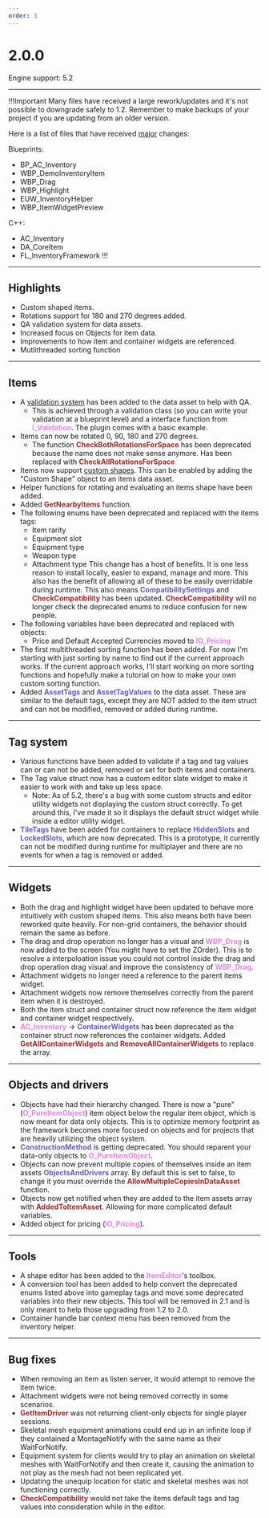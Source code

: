 ```yaml
---
order: 3
---
```

# 2.0.0

Engine support: 5.2

---
!!!Important
Many files have received a large rework/updates and it's not possible to downgrade safely to 1.2. Remember to make backups of your project if you are updating from an older version.

Here is a list of files that have received <ins>major</ins> changes:

Blueprints:
- BP_AC_Inventory
- WBP_DemoInventoryItem
- WBP_Drag
- WBP_Highlight
- EUW_InventoryHelper
- WBP_ItemWidgetPreview

C++:
- AC_Inventory
- DA_CoreItem
- FL_InventoryFramework
!!!

---
## Highlights
- Custom shaped items.
- Rotations support for 180 and 270 degrees added.
- QA validation system for data assets.
- Increased focus on Objects for item data.
- Improvements to how item and container widgets are referenced.
- Mutlithreaded sorting function

---
## Items
- A [validation system](https://inventoryframework.github.io/classes-and-settings/da_coreitem/#asset-verification) has been added to the data asset to help with QA.
    - This is achieved through a validation class (so you can write your validation at a blueprint level) and a interface function from <span style="color:violet">**I_Validation**</span>. The plugin comes with a basic example.
- Items can now be rotated 0, 90, 180 and 270 degrees.
    - The function <span style="color:brown">**CheckBothRotationsForSpace**</span> has been deprecated because the name does not make sense anymore. Has been replaced with <span style="color:brown">**CheckAllRotationsForSpace**</span>
- Items now support [custom shapes](https://inventoryframework.github.io/classes-and-settings/da_coreitem/#custom-shapes). This can be enabled by adding the "Custom Shape" object to an items data asset.
- Helper functions for rotating and evaluating an items shape have been added.
- Added <span style="color:brown">**GetNearbyItems**</span> function.
- The following enums have been deprecated and replaced with the items tags:
	- Item rarity
	- Equipment slot
	- Equipment type
	- Weapon type
	- Attachment type
This change has a host of benefits. It is one less reason to install locally, easier to expand, manage and more. This also has the benefit of allowing all of these to be easily overridable during runtime.
This also means <span style="color:slateblue">**CompatibilitySettings**</span> and <span style="color:brown">**CheckCompatibility**</span> has been updated. <span style="color:brown">**CheckCompatibility**</span> will no longer check the deprecated enums to reduce confusion for new people.
- The following variables have been deprecated and replaced with objects:
    - Price and Default Accepted Currencies moved to <span style="color:violet">**IO_Pricing**</span>  
- The first multithreaded sorting function has been added. For now I'm starting with just sorting by name to find out if the current approach works. If the current approach works, I'll start working on more sorting functions and hopefully make a tutorial on how to make your own custom sorting function.
- Added <span style="color:slateblue">**AssetTags**</span> and <span style="color:slateblue">**AssetTagValues**</span> to the data asset. These are similar to the default tags, except they are NOT added to the item struct and can not be modified, removed or added during runtime.

---
## Tag system
- Various functions have been added to validate if a tag and tag values can or can not be added, removed or set for both items and containers.
- The Tag value struct now has a custom editor slate widget to make it easier to work with and take up less space.
    - Note: As of 5.2, there's a bug with some custom structs and editor utility widgets not displaying the custom struct correctly. To get around this, I've made it so it displays the default struct widget while inside a editor utility widget.
- <span style="color:slateblue">**TileTags**</span> have been added for containers to replace <span style="color:slateblue">**HiddenSlots**</span> and <span style="color:slateblue">**LockedSlots**</span>, which are now deprecated. This is a prototype, it currently can not be modified during runtime for multiplayer and there are no events for when a tag is removed or added.

---
## Widgets
- Both the drag and highlight widget have been updated to behave more intuitively with custom shaped items. This also means both have been reworked quite heavily. For non-grid containers, the behavior should remain the same as before.
- The drag and drop operation no longer has a visual and <span style="color:violet">**WBP_Drag**</span> is now added to the screen (You might have to set the ZOrder). This is to resolve a interpoloation issue you could not control inside the drag and drop operation drag visual and improve the consistency of <span style="color:violet">**WBP_Drag**</span>.
- Attachment widgets no longer need a reference to the parent items widget.
- Attachment widgets now remove themselves correctly from the parent item when it is destroyed.
- Both the item struct and container struct now reference the item widget and container widget respectively.
- <span style="color:violet">**AC_Inventory**</span> -> <span style="color:slateblue">**ContainerWidgets**</span> has been deprecated as the container struct now references the container widgets. Added <span style="color:brown">**GetAllContainerWidgets**</span> and <span style="color:brown">**RemoveAllContainerWidgets**</span> to replace the array.

---
## Objects and drivers
- Objects have had their hierarchy changed. There is now a "pure" (<span style="color:violet">**O_PureItemObject**</span>) item object below the regular item object, which is now meant for data only objects. This is to optimize memory footprint as the framework becomes more focused on objects and for projects that are heavily utilizing the object system.
- <span style="color:slateblue">**ConstructionMethod**</span> is getting deprecated. You should reparent your data-only objects to <span style="color:violet">**O_PureItemObject**</span>.
- Objects can now prevent multiple copies of themselves inside an item assets <span style="color:slateblue">**ObjectsAndDrivers**</span> array. By default this is set to false, to change it you must override the <span style="color:brown">**AllowMultipleCopiesInDataAsset**</span> function.
- Objects now get notified when they are added to the item assets array with <span style="color:brown">**AddedToItemAsset**</span>. Allowing for more complicated default variables.
- Added object for pricing (<span style="color:violet">**IO_Pricing**</span>).

---
## Tools
- A shape editor has been added to the <span style="color:violet">**ItemEditor**</span>'s toolbox.
- A conversion tool has been added to help convert the deprecated enums listed above into gameplay tags and move some deprecated variables into their new objects. This tool will be removed in 2.1 and is only meant to help those upgrading from 1.2 to 2.0.
- Container handle bar context menu has been removed from the inventory helper.

---
## Bug fixes
- When removing an item as listen server, it would attempt to remove the item twice.
- Attachment widgets were not being removed correctly in some scenarios.
- <span style="color:brown">**GetItemDriver**</span> was not returning client-only objects for single player sessions.
- Skeletal mesh equipment animations could end up in an infinite loop if they contained a MontageNotify with the same name as their WaitForNotify.
- Equipment system for clients would try to play an animation on skeletal meshes with WaitForNotify and then create it, causing the animation to not play as the mesh had not been replicated yet.
- Updating the unequip location for static and skeletal meshes was not functioning correctly.
- <span style="color:brown">**CheckCompatibility**</span> would not take the items default tags and tag values into consideration while in the editor.